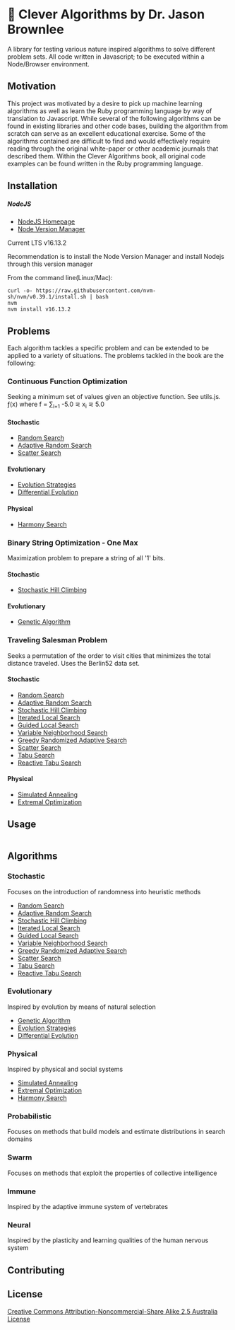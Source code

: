# 🤖 Clever Algorithms by Dr. Jason Brownlee
A library for testing various nature inspired algorithms to solve different problem sets.
All code written in Javascript; to be executed within a Node/Browser environment.

## Motivation
This project was motivated by a desire to pick up machine learning algorithms as well as
learn the Ruby programming language by way of translation to Javascript. While several of
the following algorithms can be found in existing libraries and other code bases, building
the algorithm from scratch can serve as an excellent educational exercise. Some of the algorithms
contained are difficult to find and would effectively require reading through the original
white-paper or other academic journals that described them. Within the Clever Algorithms book,
all original code examples can be found written in the Ruby programming language.

## Installation

##### NodeJS
+ [NodeJS Homepage](https://nodejs.org/en/)
+ [Node Version Manager](https://github.com/nvm-sh/nvm)

Current LTS v16.13.2

Recommendation is to install the Node Version Manager and install Nodejs through this version manager

From the command line(Linux/Mac):
```
curl -o- https://raw.githubusercontent.com/nvm-sh/nvm/v0.39.1/install.sh | bash
nvm
nvm install v16.13.2
```
## Problems
Each algorithm tackles a specific problem and can be extended to be applied to a variety
of situations. The problems tackled in the book are the following:

### Continuous Function Optimization
Seeking a minimum set of values given an objective function. See utils.js.
&#402;(x) where f = &#8721;<sub>i=1</sub>  -5.0 &#8924; x<sub>i</sub> &#8924; 5.0

#### Stochastic
* [Random Search](src/stochastic/random_search.js)
* [Adaptive Random Search](src/stochastic/adaptive_random_search.js)
* [Scatter Search](src/stochastic/scatter_search.js)

#### Evolutionary
* [Evolution Strategies](src/evolutionary/evolution_strategies.js)
* [Differential Evolution](src/evolutionary/differential_evolution.js)

#### Physical
* [Harmony Search](src/physical/harmony_search.js)

### Binary String Optimization - One Max
Maximization problem to prepare a string of all '1' bits.

#### Stochastic
* [Stochastic Hill Climbing](src/stochastic/stochastic_hill_climbing.js)

#### Evolutionary
* [Genetic Algorithm](src/evolutionary/genetic_algorithm.js)

### Traveling Salesman Problem
Seeks a permutation of the order to visit cities that minimizes the total distance traveled.
Uses the Berlin52 data set.

#### Stochastic
* [Random Search](src/stochastic/random_search.js)
* [Adaptive Random Search](src/stochastic/adaptive_random_search.js)
* [Stochastic Hill Climbing](src/stochastic/stochastic_hill_climbing.js)
* [Iterated Local Search](src/stochastic/iterated_local_search.js)
* [Guided Local Search](src/stochastic/guided_local_search.js)
* [Variable Neighborhood Search](src/stochastic/variable_neighborhood_search.js)
* [Greedy Randomized Adaptive Search](src/stochastic/greedy_randomized_adaptive_search.js)
* [Scatter Search](src/stochastic/scatter_search.js)
* [Tabu Search](src/stochastic/tabu_search.js)
* [Reactive Tabu Search](src/stochastic/reactive_tabu_search.js)

#### Physical
* [Simulated Annealing](src/physical/simulated_annealing.js)
* [Extremal Optimization](src/physical/extremal_optimization.js)

## Usage
```javascript

```

## Algorithms

### Stochastic
Focuses on the introduction of randomness into heuristic methods
* [Random Search](src/stochastic/random_search.js)
* [Adaptive Random Search](src/stochastic/adaptive_random_search.js)
* [Stochastic Hill Climbing](src/stochastic/stochastic_hill_climbing.js)
* [Iterated Local Search](src/stochastic/iterated_local_search.js)
* [Guided Local Search](src/stochastic/guided_local_search.js)
* [Variable Neighborhood Search](src/stochastic/variable_neighborhood_search.js)
* [Greedy Randomized Adaptive Search](src/stochastic/greedy_randomized_adaptive_search.js)
* [Scatter Search](src/stochastic/scatter_search.js)
* [Tabu Search](src/stochastic/tabu_search.js)
* [Reactive Tabu Search](src/stochastic/reactive_tabu_search.js)

### Evolutionary
Inspired by evolution by means of natural selection
* [Genetic Algorithm](src/evolutionary/genetic_algorithm.js)
* [Evolution Strategies](src/evolutionary/evolution_strategies.js)
* [Differential Evolution](src/evolutionary/differential_evolution.js)

### Physical
Inspired by physical and social systems
* [Simulated Annealing](src/physical/simulated_annealing.js)
* [Extremal Optimization](src/physical/extremal_optimization.js)
* [Harmony Search](src/physical/harmony_search.js)

### Probabilistic
Focuses on methods that build models and estimate distributions in search domains

### Swarm
Focuses on methods that exploit the properties of collective intelligence

### Immune
Inspired by the adaptive immune system of vertebrates

### Neural
Inspired by the plasticity and learning qualities of the human nervous system

## Contributing

## License
[Creative Commons Attribution-Noncommercial-Share Alike 2.5 Australia License](https://creativecommons.org/licenses/by-nc-sa/2.5/au/)
